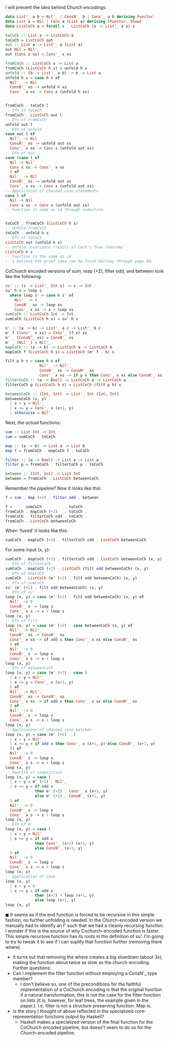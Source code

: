 I will present the _idea_ behind Church encodings:
```haskell
data List'_ a b = Nil'_ | ConsN'_ b | Cons'_ a b deriving Functor
data List a = Nil | Cons a (List a) deriving (Functor, Show)
data ListCoCh a = forall s . ListCoCh (s -> List'_ a s) s

toCoCh :: List a -> ListCoCh a
toCoCh = ListCoCh out
out :: List a -> List'_ a (List a)
out Nil = Nil'_
out (Cons x xs) = Cons'_ x xs

fromCoCh :: ListCoCh a -> List a
fromCoCh (ListCoCh h s) = unfold h s
unfold :: (b -> List'_ a b) -> b -> List a
unfold h s = case h s of
  Nil'_ -> Nil
  ConsN'_ xs -> unfold h xs
  Cons'_ x xs -> Cons x (unfold h xs)


fromCoCh . toCoCh l
-- Dfn of toCoCh
fromCoCh . ListCoCh out l
-- Dfn of fromCoCh
unfold out l
-- Dfn of unfold
case out l of
  Nil'_ -> Nil
  ConsN'_ xs -> unfold out xs
  Cons'_ x xs -> Cons x (unfold out xs)
-- Dfn of out
case (case l of
  Nil -> Nil'_
  Cons x xs -> Cons'_ x xs
  ) of
  Nil'_ -> Nil
  ConsN'_ xs -> unfold out xs
  Cons'_ x xs -> Cons x (unfold out xs)
-- Application of chained case statements
case l of
  Nil -> Nil
  Cons x xs -> Cons x (unfold out xs)
-- Function is same as id through induction.


toCoCh . fromCoCh (ListCoCh h s)
-- Unfold fromCoCh
toCoCh . unfold h s
-- Dfn of toCoCh
ListCoCh out (unfold h s)
-- Unfold invariance (result of CoCh's free theorem)
ListCoCh h s
-- Function is the same as id
-- I believe the proof idea can be found halfway through page 50.
```
CoChurch encoded versions of sum, map (+2), filter odd, and between look like the following:
```haskell
su' :: (s -> List'_ Int s) -> s -> Int
su' h s = loop s
  where loop s' = case h s' of
    Nil'_ -> 0
    ConsN'_ xs -> loop xs
    Cons'_ x xs -> x + loop xs
sumCoCh :: ListCoCh Int -> Int
sumCoCh (ListCoCh h s) = su' h s

m' :: (a -> b) -> List'_ a c -> List'_ b c
m' f (Cons'_ x xs) = Cons'_ (f x) xs
m' _ (ConsN'_ xs) = ConsN'_ xs
m' _ (Nil'_) = Nil'_
mapCoCh :: (a -> b) -> ListCoCh a -> ListCoCh b
mapCoCh f (ListCoCh h s) = ListCoCh (m' f . h) s

filt p h s = case h s of
               Nil'_ -> Nil'_
               ConsN'_ xs -> ConsN'_ xs
               Cons'_ x xs -> if p x then Cons'_ x xs else ConsN'_ xs
filterCoCh :: (a -> Bool) -> ListCoCh a -> ListCoCh a
filterCoCh p (ListCoCh h s) = ListCoCh (filt p h) s

betweenCoCh :: (Int, Int) -> List'_ Int (Int, Int)
betweenCoCh (x, y)
  | x > y = Nil'_
  | x <= y = Cons'_ x (x+1, y)
  | otherwise = Nil'_
```
Next, the _actual_ functions:
```haskell
sum :: List Int -> Int
sum = sumCoCh . toCoCh

map :: (a -> b) -> List a -> List b
map f = fromCoCh . mapCoCh f . toCoCh

filter :: (a -> Bool) -> List a -> List a
filter p = fromCoCh . filterCoCh p . toCoCh

between :: (Int, Int) -> List Int
between = fromCoCh . ListCoCh betweenCoCh
```
Remember the pipeline? Now it looks like this:
```haskell
f = sum . map (+2) . filter odd . between

f =	     sumCoCh          . toCoCh .
fromCoCh . mapCoCh (+2)   . toCoCh .
fromCoCh . filterCoCh odd . toCoCh .
fromCoCh . ListCoCh betweenCoCh
```
When 'fused' it looks like this:
```haskell
sumCoCh . mapCoCh (+2) . filterCoCh odd . ListCoCh betweenCoCh
```
For some input (x, y):
```haskell
sumCoCh . mapCoCh (+2) . filterCoCh odd . ListCoCh betweenCoCh (x, y)
-- Dfn of filterCoCh
sumCoCh . mapCoCh (+2) . ListCoCh (filt odd betweenCoCh) (x, y)
-- Dfn of mapCoCh
sumCoCh . ListCoCh (m' (+2) . filt odd betweenCoCh) (x, y)
-- Dfn of sumCoCh
su' (m' (+2) . filt odd betweenCoCh) (x, y)
-- Dfn of su'
loop (x, y) = case (m' (+2) . filt odd betweenCoCh) (x, y) of
  Nil'_ -> 0
  ConsN'_ s -> loop s
  Cons'_ x s -> x + loop s
loop (x, y)
-- Dfn of filt
loop (x, y) = case (m' (+2) . case betweenCoCh (x, y) of 
  Nil'_ -> Nil'_
  ConsN'_ xs -> ConsN'_ xs
  Cons'_ x xs -> if odd x then Cons'_ x xs else ConsN'_ xs
  ) of
  Nil'_ -> 0
  ConsN'_ s -> loop s
  Cons'_ x s -> x + loop s
loop (x, y)
-- Dfn of betweenCoCh
loop (x, y) = case (m' (+2) . case (
  | x > y = Nil'_
  | x <= y = Cons'_ x (x+1, y)
  ) of 
  Nil'_ -> Nil'_
  ConsN'_ xs -> ConsN'_ xs
  Cons'_ x xs -> if odd x then Cons'_ x xs else ConsN'_ xs
  ) of
  Nil'_ -> 0
  ConsN'_ s -> loop s
  Cons'_ x s -> x + loop s
loop (x, y)
-- Application of chained case matches
loop (x, y) = case (m' (+2) . (
  | x > y = Nil'_
  | x <= y = if odd x then Cons'_ x (x+1, y) else ConsN'_ (x+1, y)
  )) of
  Nil'_ -> 0
  ConsN'_ s -> loop s
  Cons'_ x s -> x + loop s
loop (x, y)
-- Rewrite of composition
loop (x, y) = case (
  | x > y = m' (+2) . Nil'_
  | x <= y = if odd x
             then m' (+2) . Cons'_ x (x+1, y)
			 else m' (+2) . ConsN'_ (x+1, y)
  ) of
  Nil'_ -> 0
  ConsN'_ s -> loop s
  Cons'_ x s -> x + loop s
loop (x, y)
-- Dfn of m'
loop (x, y) = case (
  | x > y = Nil'_
  | x <= y = if odd x
             then Cons'_ (x+2) (x+1, y)
             else ConsN'_ (x+1, y)
  ) of
  Nil'_ -> 0
  ConsN'_ s -> loop s
  Cons'_ x s -> x + loop s
loop (x, y)
-- Application of case
loop (x, y)
  | x > y = 0
  | x <= y = if odd x
             then (x+2) + loop (x+1, y)
             else loop (x+1, y)
loop (x, y)
```
$\blacksquare$
It seems as if the end function is forced to be recursive in this simple fashion, no further unfolding is needed. In the Church-encoded version we manually had to identify an f' such that we had a cleanly recursing function. I wonder if this is the source of why Cochurch-encoded function is faster.
This simple recursive function has its roots in the definition of su'. I'm going to try to tweak it to see if I can suplify that function further (removing there where).
- It turns out that removing the where creates a big slowdown (about 3x), making the function about twice as slow as the church-encoding.
Further questions:
- Can I implement the filter function without employing a ConsN'_ type member?
	- I don't believe so, one of the preconditions for the faithful implementation of a CoChurch encoding is that the original function if a natural transformation, this is not the case for the filter function on lists (it is, however, for leaf trees, the example given in the paper.). I.e. filter is not a structure preserving function. Map is.
- Is the story I thought of above reflected in the specialized core-representation functions output by Haskell?
	- Haskell makes a specialized version of the final function for the CoChurch encoded pipeline, but doesn't seem to do so for the Church-encoded pipeline.